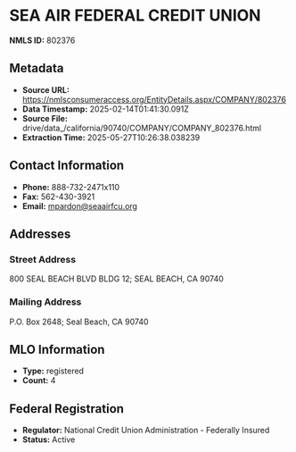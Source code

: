 # SEA AIR FEDERAL CREDIT UNION

**NMLS ID:** 802376

## Metadata
- **Source URL:** https://nmlsconsumeraccess.org/EntityDetails.aspx/COMPANY/802376
- **Data Timestamp:** 2025-02-14T01:41:30.091Z
- **Source File:** drive/data_/california/90740/COMPANY/COMPANY_802376.html
- **Extraction Time:** 2025-05-27T10:26:38.038239

## Contact Information
- **Phone:** 888-732-2471x110
- **Fax:** 562-430-3921
- **Email:** mpardon@seaairfcu.org

## Addresses
### Street Address
800 SEAL BEACH BLVD BLDG 12; SEAL BEACH, CA 90740

### Mailing Address
P.O. Box 2648; Seal Beach, CA 90740

## MLO Information
- **Type:** registered
- **Count:** 4

## Federal Registration
- **Regulator:** National Credit Union Administration - Federally Insured
- **Status:** Active
